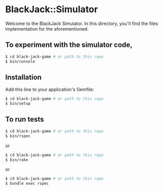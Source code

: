 # BlackJack::Simulator

Welcome to the BlackJack Simulator. In this directory, you'll find the files implementation for the aforementioned.

## To experiment with the simulator code,

```bash
$ cd black-jack-game # or path to this repo
$ bin/console

```

## Installation

Add this line to your application's Gemfile:

```bash
$ cd black-jack-game # or path to this repo
$ bin/setup

```

## To run tests

```bash
$ cd black-jack-game # or path to this repo
$ bin/rspec

```
or

```bash
$ cd black-jack-game # or path to this repo
$ bin/rake

```
or

```bash
$ cd black-jack-game # or path to this repo
$ bundle exec rspec

```
